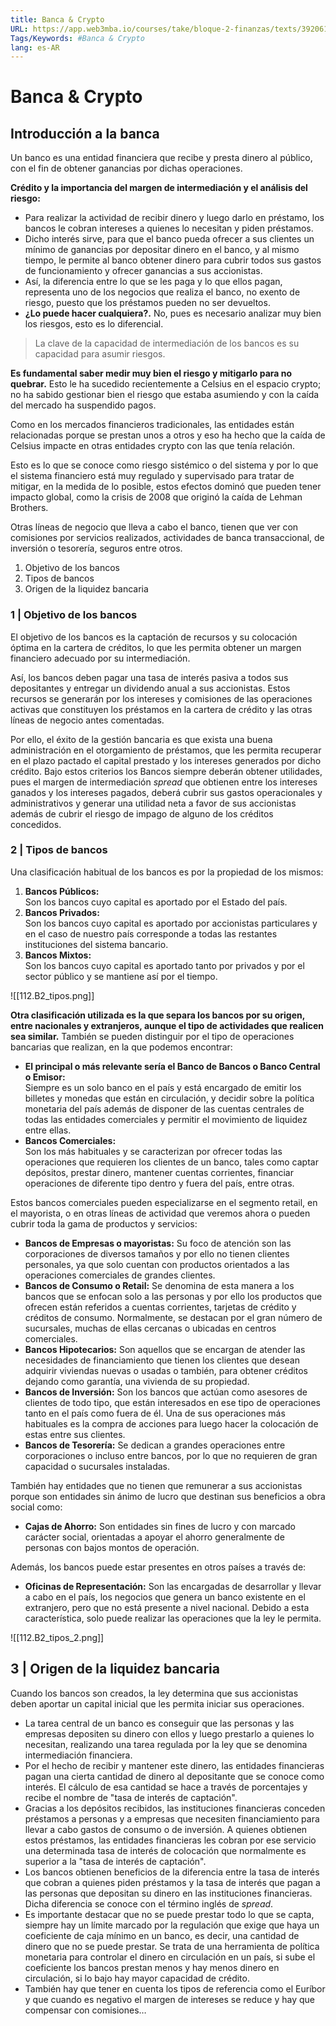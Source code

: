 ```yaml
---
title: Banca & Crypto
URL: https://app.web3mba.io/courses/take/bloque-2-finanzas/texts/39206166-u6-01-banca-crypto
Tags/Keywords: #Banca & Crypto
lang: es-AR
---
```

# Banca & Crypto
## Introducción a la banca
Un banco es una entidad financiera que recibe y presta dinero al público, con el fin de obtener ganancias por dichas operaciones.

**Crédito y la importancia del margen de intermediación y el análisis del riesgo:** 
- Para realizar la actividad de recibir dinero y luego darlo en préstamo, los bancos le cobran intereses a quienes lo necesitan y piden préstamos. 
- Dicho interés sirve, para que el banco pueda ofrecer a sus clientes un mínimo de ganancias por depositar dinero en el banco, y al mismo tiempo, le permite al banco obtener dinero para cubrir todos sus gastos de funcionamiento y ofrecer ganancias a sus accionistas. 
- Así, la diferencia entre lo que se les paga y lo que ellos pagan, representa uno de los negocios que realiza el banco, no exento de riesgo, puesto que los préstamos pueden no ser devueltos. 
- **¿Lo puede hacer cualquiera?.** No, pues es necesario analizar muy bien los riesgos, esto es lo diferencial.

> La clave de la capacidad de intermediación de los bancos es su capacidad para asumir riesgos. 

**Es fundamental saber medir muy bien el riesgo y mitigarlo para no quebrar.** Esto le ha sucedido recientemente a Celsius en el espacio crypto; no ha sabido gestionar bien el riesgo que estaba asumiendo y con la caída del mercado ha suspendido pagos.

Como en los mercados financieros tradicionales, las entidades están relacionadas porque se prestan unos a otros y eso ha hecho que la caída de Celsius impacte en otras entidades crypto con las que tenía relación. 

Esto es lo que se conoce como riesgo sistémico o del sistema y por lo que el sistema financiero está muy regulado y supervisado para tratar de mitigar, en la medida de lo posible, estos efectos dominó que pueden tener impacto global, como la crisis de 2008 que originó la caída de Lehman Brothers.

Otras líneas de negocio que lleva a cabo el banco, tienen que ver con comisiones por servicios realizados, actividades de banca transaccional, de inversión o tesorería, seguros entre otros.

1. Objetivo de los bancos
2. Tipos de bancos
3. Origen de la liquidez bancaria

### 1 | Objetivo de los bancos
El objetivo de los bancos es la captación de recursos y su colocación óptima en la cartera de créditos, lo que les permita obtener un margen financiero adecuado por su intermediación.

Así, los bancos deben pagar una tasa de interés pasiva a todos sus depositantes y entregar un dividendo anual a sus accionistas. Estos recursos se generarán por los intereses y comisiones de las operaciones activas que constituyen los préstamos en la cartera de crédito y las otras líneas de negocio antes comentadas.

Por ello, el éxito de la gestión bancaria es que exista una buena administración en el otorgamiento de préstamos, que les permita recuperar en el plazo pactado el capital prestado y los intereses generados por dicho crédito. Bajo estos criterios los Bancos siempre deberán obtener utilidades, pues el margen de intermediación _spread_ que obtienen entre los intereses ganados y los intereses pagados, deberá cubrir sus gastos operacionales y administrativos y generar una utilidad neta a favor de sus accionistas además de cubrir el riesgo de impago de alguno de los créditos concedidos.

  ### 2 | Tipos de bancos
Una clasificación habitual de los bancos es por la propiedad de los mismos:
1. **Bancos Públicos:**  
    Son los bancos cuyo capital es aportado por el Estado del país.
2. **Bancos Privados:**  
    Son los bancos cuyo capital es aportado por accionistas particulares y en el caso de nuestro país corresponde a todas las restantes instituciones del sistema bancario.
3. **Bancos Mixtos:**  
    Son los bancos cuyo capital es aportado tanto por privados y por el sector público y se mantiene así por el tiempo.

![[112.B2_tipos.png]]

**Otra clasificación utilizada es la que separa los bancos por su origen, entre nacionales y extranjeros, aunque el tipo de actividades que realicen sea similar.** También se pueden distinguir por el tipo de operaciones bancarias que realizan, en la que podemos encontrar:
- **El principal o más relevante sería el Banco de Bancos o Banco Central o Emisor:**  
    Siempre es un solo banco en el país y está encargado de emitir los billetes y monedas que están en circulación, y decidir sobre la política monetaria del país además de disponer de las cuentas centrales de todas las entidades comerciales y permitir el movimiento de liquidez entre ellas.
- **Bancos Comerciales:**  
    Son los más habituales y se caracterizan por ofrecer todas las operaciones que requieren los clientes de un banco, tales como captar depósitos, prestar dinero, mantener cuentas corrientes, financiar operaciones de diferente tipo dentro y fuera del país, entre otras.

Estos bancos comerciales pueden especializarse en el segmento retail, en el mayorista, o en otras líneas de actividad que veremos ahora o pueden cubrir toda la gama de productos y servicios:
- **Bancos de Empresas o mayoristas:** Su foco de atención son las corporaciones de diversos tamaños y por ello no tienen clientes personales, ya que solo cuentan con productos orientados a las operaciones comerciales de grandes clientes.
- **Bancos de Consumo o Retail:** Se denomina de esta manera a los bancos que se enfocan solo a las personas y por ello los productos que ofrecen están referidos a cuentas corrientes, tarjetas de crédito y créditos de consumo. Normalmente, se destacan por el gran número de sucursales, muchas de ellas cercanas o ubicadas en centros comerciales.
- **Bancos Hipotecarios:** Son aquellos que se encargan de atender las necesidades de financiamiento que tienen los clientes que desean adquirir viviendas nuevas o usadas o también, para obtener créditos dejando como garantía, una vivienda de su propiedad.
- **Bancos de Inversión:** Son los bancos que actúan como asesores de clientes de todo tipo, que están interesados en ese tipo de operaciones tanto en el país como fuera de él. Una de sus operaciones más habituales es la compra de acciones para luego hacer la colocación de estas entre sus clientes.
- **Bancos de Tesorería:** Se dedican a grandes operaciones entre corporaciones o incluso entre bancos, por lo que no requieren de gran capacidad o sucursales instaladas.

También hay entidades que no tienen que remunerar a sus accionistas porque son entidades sin ánimo de lucro que destinan sus beneficios a obra social como:
- **Cajas de Ahorro:** Son entidades sin fines de lucro y con marcado carácter social, orientadas a apoyar el ahorro generalmente de personas con bajos montos de operación.

Además, los bancos puede estar presentes en otros países a través de:
- **Oficinas de Representación:** Son las encargadas de desarrollar y llevar a cabo en el país, los negocios que genera un banco existente en el extranjero, pero que no está presente a nivel nacional. Debido a esta característica, solo puede realizar las operaciones que la ley le permita.

![[112.B2_tipos_2.png]]

## 3 | Origen de la liquidez bancaria
Cuando los bancos son creados, la ley determina que sus accionistas deben aportar un capital inicial que les permita iniciar sus operaciones. 

- La tarea central de un banco es conseguir que las personas y las empresas depositen su dinero con ellos y luego prestarlo a quienes lo necesitan, realizando una tarea regulada por la ley que se denomina intermediación financiera.
- Por el hecho de recibir y mantener este dinero, las entidades financieras pagan una cierta cantidad de dinero al depositante que se conoce como interés. El cálculo de esa cantidad se hace a través de porcentajes y recibe el nombre de "tasa de interés de captación".
- Gracias a los depósitos recibidos, las instituciones financieras conceden préstamos a personas y a empresas que necesiten financiamiento para llevar a cabo gastos de consumo o de inversión. A quienes obtienen estos préstamos, las entidades financieras les cobran por ese servicio una determinada tasa de interés de colocación que normalmente es superior a la "tasa de interés de captación".
- Los bancos obtienen beneficios de la diferencia entre la tasa de interés que cobran a quienes piden préstamos y la tasa de interés que pagan a las personas que depositan su dinero en las instituciones financieras. Dicha diferencia se conoce con el término inglés de _spread_.
- Es importante destacar que no se puede prestar todo lo que se capta, siempre hay un límite marcado por la regulación que exige que haya un coeficiente de caja mínimo en un banco, es decir, una cantidad de dinero que no se puede prestar. Se trata de una herramienta de política monetaria para controlar el dinero en circulación en un país, si sube el coeficiente los bancos prestan menos y hay menos dinero en circulación, si lo bajo hay mayor capacidad de crédito.  
- También hay que tener en cuenta los tipos de referencia como el Euríbor y que cuando es negativo el margen de intereses se reduce y hay que compensar con comisiones…